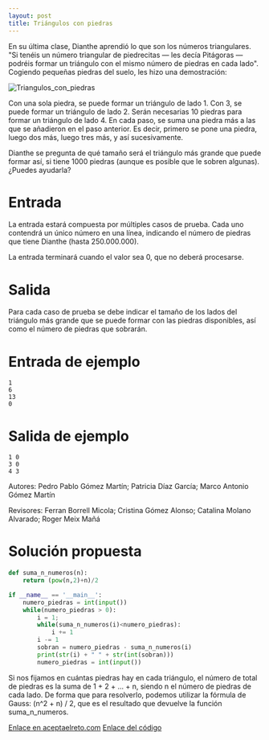```yaml
---
layout: post
title: Triángulos con piedras
---
```


En su última clase, Dianthe aprendió lo que son los números triangulares. "Si tenéis un número triangular de piedrecitas  — les decía 
Pitágoras — podréis formar un triángulo con el mismo número de piedras en cada lado". Cogiendo pequeñas piedras del suelo, les hizo una 
demostración:

![Triangulos_con_piedras](https://www.aceptaelreto.com/pub/problems/v001/70/st/statements/Spanish/images/TriangulosConPiedras.svg)

Con una sola piedra, se puede formar un triángulo de lado 1. Con 3, se puede formar un triángulo de lado 2. Serán necesarias 10 piedras 
para formar un triángulo de lado 4. En cada paso, se suma una piedra más a las que se añadieron en el paso anterior. Es decir, primero se 
pone una piedra, luego dos más, luego tres más, y así sucesivamente.

Dianthe se pregunta de qué tamaño será el triángulo más grande que puede formar así, si tiene 1000 piedras (aunque es posible que le 
sobren algunas). ¿Puedes ayudarla?

# Entrada

La entrada estará compuesta por múltiples casos de prueba. Cada uno contendrá un único número en una línea, indicando el número de piedras 
que tiene Dianthe (hasta 250.000.000).

La entrada terminará cuando el valor sea 0, que no deberá procesarse.

# Salida

Para cada caso de prueba se debe indicar el tamaño de los lados del triángulo más grande que se puede formar con las piedras disponibles, 
así como el número de piedras que sobrarán.

# Entrada de ejemplo
```
1
6
13
0
```

# Salida de ejemplo

```
1 0
3 0
4 3
```

Autores:	Pedro Pablo Gómez Martín; Patricia Díaz García; Marco Antonio Gómez Martín

Revisores:	Ferran Borrell Micola; Cristina Gómez Alonso; Catalina Molano Alvarado; Roger Meix Mañá

# Solución propuesta

``` python
def suma_n_numeros(n):
    return (pow(n,2)+n)/2

if __name__ == '__main__':
    numero_piedras = int(input())
    while(numero_piedras > 0):
        i = 1;
        while(suma_n_numeros(i)<numero_piedras):
            i += 1
        i -= 1
        sobran = numero_piedras - suma_n_numeros(i)
        print(str(i) + " " + str(int(sobran)))
        numero_piedras = int(input())
```

Si nos fijamos en cuántas piedras hay en cada triángulo, el número de total de piedras es la suma de 1 + 2 + ... + n, siendo n el número de piedras de cada lado. De forma que para resolverlo, podemos utilizar la fórmula de Gauss: (n^2 + n) / 2, que es el resultado que devuelve la función suma_n_numeros.

[Enlace en aceptaelreto.com](https://www.aceptaelreto.com/pub/problems/v001/70/st/statements/Spanish/index.html)
[Enlace del código](https://github.com/israelem/aceptaelreto/blob/master/codes/2017-05-15-triangulos_piedras.py)
